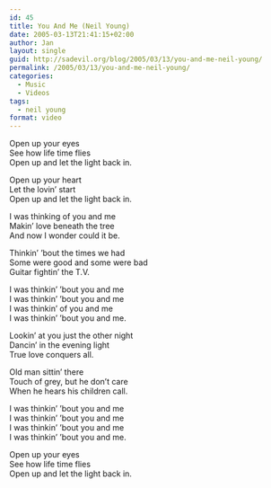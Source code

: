 ```yaml
---
id: 45
title: You And Me (Neil Young)
date: 2005-03-13T21:41:15+02:00
author: Jan
layout: single
guid: http://sadevil.org/blog/2005/03/13/you-and-me-neil-young/
permalink: /2005/03/13/you-and-me-neil-young/
categories:
  - Music
  - Videos
tags:
  - neil young
format: video
---
```

<center>
</center>

<!--more-->

Open up your eyes  
See how life time flies  
Open up and let the light back in.

Open up your heart  
Let the lovin&#8217; start  
Open up and let the light back in.

I was thinking of you and me  
Makin&#8217; love beneath the tree  
And now I wonder could it be.

Thinkin&#8217; &#8217;bout the times we had  
Some were good and some were bad  
Guitar fightin&#8217; the T.V.

I was thinkin&#8217; &#8217;bout you and me  
I was thinkin&#8217; &#8217;bout you and me  
I was thinkin&#8217; of you and me  
I was thinkin&#8217; &#8217;bout you and me.

Lookin&#8217; at you just the other night  
Dancin&#8217; in the evening light  
True love conquers all.

Old man sittin&#8217; there  
Touch of grey, but he don&#8217;t care  
When he hears his children call.

I was thinkin&#8217; &#8217;bout you and me  
I was thinkin&#8217; &#8217;bout you and me  
I was thinkin&#8217; &#8217;bout you and me  
I was thinkin&#8217; &#8217;bout you and me.

Open up your eyes  
See how life time flies  
Open up and let the light back in.